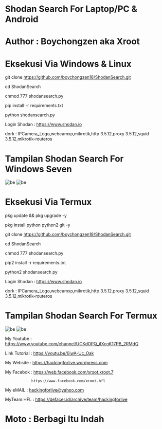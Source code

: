 # Shodan Search For Laptop/PC & Android

# Author : Boychongzen aka Xroot

# Eksekusi Via Windows & Linux

git clone https://github.com/boychongzen18/ShodanSearch.git

cd ShodanSearch

chmod 777 shodansearch.py

pip install -r requirements.txt

python shodansearch.py

Login Shodan : https://www.shodan.io

dork : IPCamera_Logo,webcamxp,mikrotik,http 3.5.12,proxy 3.5.12,squid 3.5.12,mikrotik-routeros

# Tampilan Shodan Search For Windows Seven
![be](https://raw.githubusercontent.com/boychongzen18/ShodanSearch/master/shodan.jpg)
![be](https://raw.githubusercontent.com/boychongzen18/ShodanSearch/master/shodan1.jpg)
# Eksekusi Via Termux

pkg update && pkg upgrade -y

pkg install python python2 git -y

git clone https://github.com/boychongzen18/ShodanSearch.git

cd ShodanSearch

chmod 777 shodansearch.py

pip2 install -r requirements.txt

python2 shodansearch.py

Login Shodan : https://www.shodan.io

dork : IPCamera_Logo,webcamxp,mikrotik,http 3.5.12,proxy 3.5.12,squid 3.5.12,mikrotik-routeros

# Tampilan Shodan Search For Termux
![be](https://raw.githubusercontent.com/boychongzen18/ShodanSearch/master/termux.jpg)
![be](https://raw.githubusercontent.com/boychongzen18/ShodanSearch/master/termux1.jpg)


My Youtube    : https://www.youtube.com/channel/UCKdOPQ_iIXcqK17PB_2RMdQ

Link Tutorial : https://youtu.be/0iwA-Uc_Oak

My Website    : https://hackingforlive.wordpress.com

My Facebok    : https://web.facebook.com/xroot.xroot.7

                https://www.facebook.com/xroot.hfl

My eMAIL      : hackingforlive@yahoo.com

MyTeam HFL    : https://defacer.id/archive/team/hackingforlive

# Moto : Berbagi Itu Indah
